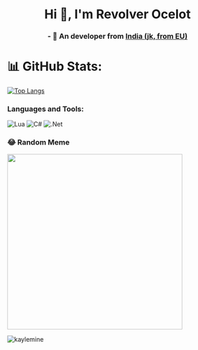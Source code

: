 <h1 align="center">Hi 👋, I'm Revolver Ocelot</h1>
<h3 align="center"> - 🚽 An developer from <a href="https://www.youtube.com/watch?v=7iUiVa2tfFo">India (jk, from EU)</a> 

</h3>
 

# 📊 GitHub Stats:
[![Top Langs](https://github-readme-stats.vercel.app/api/top-langs/?username=KayleMine&theme=ayu-mirage&layout=donut&exclude_repo=Telegram-WoW-Whisper)](https://github.com/anuraghazra/github-readme-stats)

<h3 align="left">Languages and Tools:</h3>

![Lua](https://img.shields.io/badge/lua-%232C2D72.svg?style=plastic&logo=lua&logoColor=white) ![C#](https://img.shields.io/badge/c%23-%23239120.svg?style=plastic&logo=c-sharp&logoColor=white) ![.Net](https://img.shields.io/badge/.NET-5C2D91?style=plastic&logo=.net&logoColor=white)

### 😂 Random Meme
<img src='https://randommeme-five.vercel.app/' style="height: 400px;"/>
<p align="left"> <img src="https://komarev.com/ghpvc/?username=kaylemine&label=Profile%20views&color=0e75b6&style=flat" alt="kaylemine" /> </p>
